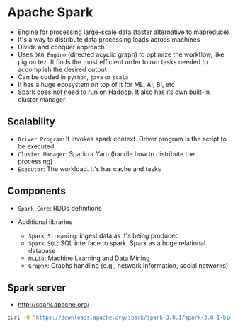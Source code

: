 # Apache Spark

- Engine for processing large-scale data (faster alternative to mapreduce)
- It's a way to distribute data processing loads across machines
- Divide and conquer approach
- Uses `DAG Engine` (directed acyclic graph) to optimize the workflow, like pig on tez. It finds the most efficient order to run tasks needed to accomplish the desired output
- Can be coded in `python`, `java` or `scala`
- It has a huge ecosystem on top of it for ML, AI, BI, etc
- Spark does not need to run on Hadoop. It also has its own built-in cluster manager

## Scalability

- `Driver Program`: It invokes spark context. Driver program is the script to be executed
- `Cluster Manager`: Spark or Yarn (handle how to distribute the processing)
- `Executor`: The workload. It's has cache and tasks

## Components

- `Spark Core`: RDDs definitions

- Additional libraries
  - `Spark Streaming`: ingest data as it's being produced
  - `Spark SQL`: SQL interface to spark. Spark as a huge relational database
  - `MLLib`: Machine Learning and Data Mining
  - `GraphX`: Graphs handling (e.g., network information, social networks)

## Spark server

- <http://spark.apache.org/>

```sh
curl -O "https://downloads.apache.org/spark/spark-3.0.1/spark-3.0.1-bin-hadoop2.7.tgz"
```
